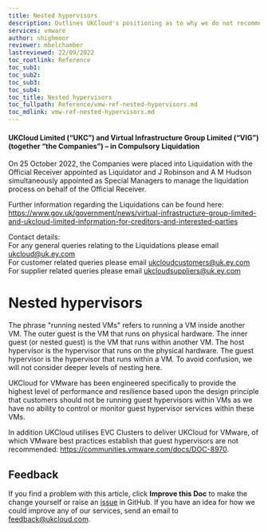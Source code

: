 ```yaml
---
title: Nested hypervisors
description: Outlines UKCloud's positioning as to why we do not recommend or support the use of nested hypervisors on UKCloud for VMware
services: vmware
author: shighmoor
reviewer: mbelchamber
lastreviewed: 22/09/2022
toc_rootlink: Reference
toc_sub1: 
toc_sub2:
toc_sub3:
toc_sub4:
toc_title: Nested hypervisors
toc_fullpath: Reference/vmw-ref-nested-hypervisors.md
toc_mdlink: vmw-ref-nested-hypervisors.md
---
```


#### UKCloud Limited (“UKC”) and Virtual Infrastructure Group Limited (“VIG”) (together “the Companies”) – in Compulsory Liquidation

On 25 October 2022, the Companies were placed into Liquidation with the Official Receiver appointed as Liquidator and J Robinson and A M Hudson simultaneously appointed as Special Managers to manage the liquidation process on behalf of the Official Receiver.

Further information regarding the Liquidations can be found here: <https://www.gov.uk/government/news/virtual-infrastructure-group-limited-and-ukcloud-limited-information-for-creditors-and-interested-parties>

Contact details:<br>
For any general queries relating to the Liquidations please email <ukcloud@uk.ey.com><br>
For customer related queries please email <ukcloudcustomers@uk.ey.com><br>
For supplier related queries please email <ukcloudsuppliers@uk.ey.com>

# Nested hypervisors

The phrase "running nested VMs" refers to running a VM inside another VM. The outer guest is the VM that runs on physical hardware. The inner guest (or nested guest) is the VM that runs within another VM. The host hypervisor is the hypervisor that runs on the physical hardware. The guest hypervisor is the hypervisor that runs within a VM. To avoid confusion, we will not consider deeper levels of nesting here.

UKCloud for VMware has been engineered specifically to provide the highest level of performance and resilience based upon the design principle that customers should not be running guest hypervisors within VMs as we have no ability to control or monitor guest hypervisor services within these VMs.

In addition UKCloud utilises EVC Clusters to deliver UKCloud for VMware, of which VMware best practices establish that guest hypervisors are not recommended: <https://communities.vmware.com/docs/DOC-8970>.

## Feedback

If you find a problem with this article, click **Improve this Doc** to make the change yourself or raise an [issue](https://github.com/UKCloud/documentation/issues) in GitHub. If you have an idea for how we could improve any of our services, send an email to <feedback@ukcloud.com>.
